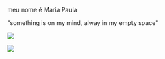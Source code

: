 
meu nome é Maria Paula

"something is on my mind, alway in my empty space"

![](https://media.tenor.com/1NRoxR1fXngAAAAj/hug-cat.gif)

![](https://media.tenor.com/Jw-cMp8O8cIAAAAM/cat-dancing.gif)
